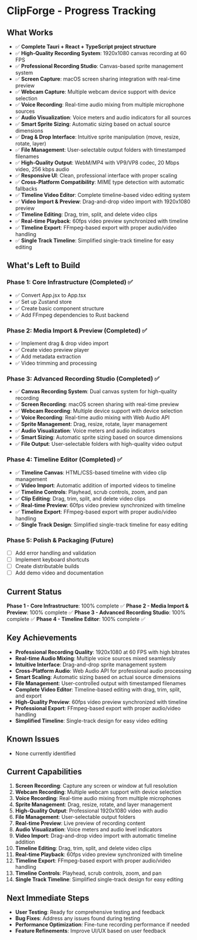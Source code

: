 # ClipForge - Progress Tracking

## What Works
- ✅ **Complete Tauri + React + TypeScript project structure**
- ✅ **High-Quality Recording System**: 1920x1080 canvas recording at 60 FPS
- ✅ **Professional Recording Studio**: Canvas-based sprite management system
- ✅ **Screen Capture**: macOS screen sharing integration with real-time preview
- ✅ **Webcam Capture**: Multiple webcam device support with device selection
- ✅ **Voice Recording**: Real-time audio mixing from multiple microphone sources
- ✅ **Audio Visualization**: Voice meters and audio indicators for all sources
- ✅ **Smart Sprite Sizing**: Automatic sizing based on actual source dimensions
- ✅ **Drag & Drop Interface**: Intuitive sprite manipulation (move, resize, rotate, layer)
- ✅ **File Management**: User-selectable output folders with timestamped filenames
- ✅ **High-Quality Output**: WebM/MP4 with VP9/VP8 codec, 20 Mbps video, 256 kbps audio
- ✅ **Responsive UI**: Clean, professional interface with proper scaling
- ✅ **Cross-Platform Compatibility**: MIME type detection with automatic fallbacks
- ✅ **Timeline Video Editor**: Complete timeline-based video editing system
- ✅ **Video Import & Preview**: Drag-and-drop video import with 1920x1080 preview
- ✅ **Timeline Editing**: Drag, trim, split, and delete video clips
- ✅ **Real-time Playback**: 60fps video preview synchronized with timeline
- ✅ **Timeline Export**: FFmpeg-based export with proper audio/video handling
- ✅ **Single Track Timeline**: Simplified single-track timeline for easy editing

## What's Left to Build

### Phase 1: Core Infrastructure (Completed) ✅
- ✅ Convert App.jsx to App.tsx
- ✅ Set up Zustand store
- ✅ Create basic component structure
- ✅ Add FFmpeg dependencies to Rust backend

### Phase 2: Media Import & Preview (Completed) ✅
- ✅ Implement drag & drop video import
- ✅ Create video preview player
- ✅ Add metadata extraction
- ✅ Video trimming and processing

### Phase 3: Advanced Recording Studio (Completed) ✅
- ✅ **Canvas Recording System**: Dual canvas system for high-quality recording
- ✅ **Screen Recording**: macOS screen sharing with real-time preview
- ✅ **Webcam Recording**: Multiple device support with device selection
- ✅ **Voice Recording**: Real-time audio mixing with Web Audio API
- ✅ **Sprite Management**: Drag, resize, rotate, layer management
- ✅ **Audio Visualization**: Voice meters and audio indicators
- ✅ **Smart Sizing**: Automatic sprite sizing based on source dimensions
- ✅ **File Output**: User-selectable folders with high-quality video output

### Phase 4: Timeline Editor (Completed) ✅
- ✅ **Timeline Canvas**: HTML/CSS-based timeline with video clip management
- ✅ **Video Import**: Automatic addition of imported videos to timeline
- ✅ **Timeline Controls**: Playhead, scrub controls, zoom, and pan
- ✅ **Clip Editing**: Drag, trim, split, and delete video clips
- ✅ **Real-time Preview**: 60fps video preview synchronized with timeline
- ✅ **Timeline Export**: FFmpeg-based export with proper audio/video handling
- ✅ **Single Track Design**: Simplified single-track timeline for easy editing

### Phase 5: Polish & Packaging (Future)
- [ ] Add error handling and validation
- [ ] Implement keyboard shortcuts
- [ ] Create distributable builds
- [ ] Add demo video and documentation

## Current Status
**Phase 1 - Core Infrastructure**: 100% complete ✅
**Phase 2 - Media Import & Preview**: 100% complete ✅
**Phase 3 - Advanced Recording Studio**: 100% complete ✅
**Phase 4 - Timeline Editor**: 100% complete ✅

## Key Achievements
- **Professional Recording Quality**: 1920x1080 at 60 FPS with high bitrates
- **Real-time Audio Mixing**: Multiple voice sources mixed seamlessly
- **Intuitive Interface**: Drag-and-drop sprite management system
- **Cross-Platform Audio**: Web Audio API for professional audio processing
- **Smart Scaling**: Automatic sizing based on actual source dimensions
- **File Management**: User-controlled output with timestamped filenames
- **Complete Video Editor**: Timeline-based editing with drag, trim, split, and export
- **High-Quality Preview**: 60fps video preview synchronized with timeline
- **Professional Export**: FFmpeg-based export with proper audio/video handling
- **Simplified Timeline**: Single-track design for easy video editing

## Known Issues
- None currently identified

## Current Capabilities
1. **Screen Recording**: Capture any screen or window at full resolution
2. **Webcam Recording**: Multiple webcam support with device selection
3. **Voice Recording**: Real-time audio mixing from multiple microphones
4. **Sprite Management**: Drag, resize, rotate, and layer management
5. **High-Quality Output**: Professional 1920x1080 video with audio
6. **File Management**: User-selectable output folders
7. **Real-time Preview**: Live preview of recording content
8. **Audio Visualization**: Voice meters and audio level indicators
9. **Video Import**: Drag-and-drop video import with automatic timeline addition
10. **Timeline Editing**: Drag, trim, split, and delete video clips
11. **Real-time Playback**: 60fps video preview synchronized with timeline
12. **Timeline Export**: FFmpeg-based export with proper audio/video handling
13. **Timeline Controls**: Playhead, scrub controls, zoom, and pan
14. **Single Track Timeline**: Simplified single-track design for easy editing

## Next Immediate Steps
- **User Testing**: Ready for comprehensive testing and feedback
- **Bug Fixes**: Address any issues found during testing
- **Performance Optimization**: Fine-tune recording performance if needed
- **Feature Refinements**: Improve UI/UX based on user feedback
